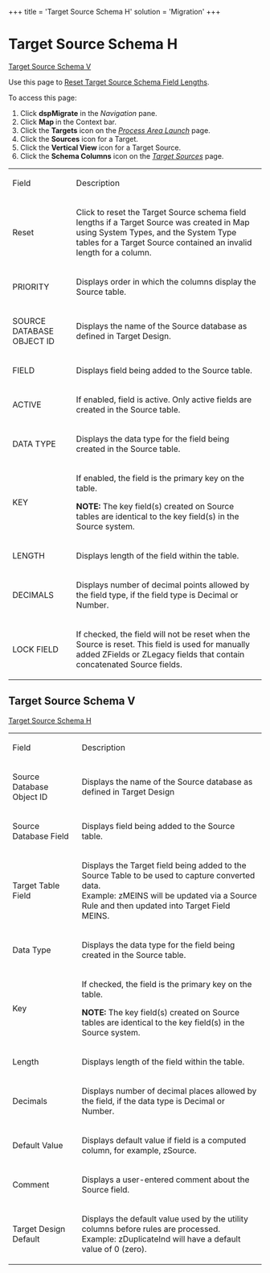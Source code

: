 +++
title = 'Target Source Schema H'
solution = 'Migration'
+++

# Target Source Schema H

[Target Source Schema V](#Target_Source_Schema_V)

<div class="use">

Use this page to [Reset Target Source Schema Field
Lengths](../Use_Cases/Reset_Target_Source_Schema_Field_Lengths.htm).

</div>

To access this page:

1.  Click <span style="font-weight: bold;">dspMigrate</span> in the
    <span style="font-style: italic;">Navigation</span> pane.
2.  Click <span style="font-weight: bold;">Map </span> in the Context
    bar.
3.  Click the <span style="font-weight: bold;">Targets</span> icon on
    the *[Process Area Launch](Process_Area_Launch_map.htm)* page.
4.  Click the <span style="font-weight: bold;">Sources</span> icon for a
    Target.
5.  Click the <span style="font-weight: bold;">Vertical View</span> icon
    for a Target Source.
6.  Click the <span style="font-weight: bold;">Schema Columns</span>
    icon on the *[Target Sources](Target_Sources_H_Map.htm)* page.

<table>
<tbody>
<tr class="odd">
<td><p>Field</p></td>
<td><p>Description</p></td>
</tr>
<tr class="even">
<td><p>Reset</p></td>
<td><p>Click to reset the Target Source schema field lengths if a Target Source was created in Map using System Types, and the System Type tables for a Target Source contained an invalid length for a column.</p></td>
</tr>
<tr class="odd">
<td><p>PRIORITY</p></td>
<td><p>Displays order in which the columns display the Source table.</p></td>
</tr>
<tr class="even">
<td><p>SOURCE DATABASE OBJECT ID</p></td>
<td><p>Displays the name of the Source database as defined in Target Design.</p></td>
</tr>
<tr class="odd">
<td><p>FIELD</p></td>
<td><p>Displays field being added to the Source table.</p></td>
</tr>
<tr class="even">
<td><p>ACTIVE</p></td>
<td><p>If enabled, field is active. Only active fields are created in the Source table.</p></td>
</tr>
<tr class="odd">
<td><p>DATA TYPE</p></td>
<td><p>Displays the data type for the field being created in the Source table.</p></td>
</tr>
<tr class="even">
<td><p>KEY</p></td>
<td><p>If enabled, the field is the primary key on the table.</p>
<p><strong>NOTE:</strong> The key field(s) created on Source tables are identical to the key field(s) in the Source system.</p></td>
</tr>
<tr class="odd">
<td><p>LENGTH</p></td>
<td><p>Displays length of the field within the table.</p></td>
</tr>
<tr class="even">
<td><p>DECIMALS</p></td>
<td><p>Displays number of decimal points allowed by the field type, if the field type is Decimal or Number.</p></td>
</tr>
<tr class="odd">
<td><p>LOCK FIELD</p></td>
<td><p>If checked, the field will not be reset when the Source is reset. This field is used for manually added ZFields or ZLegacy fields that contain concatenated Source fields.</p></td>
</tr>
</tbody>
</table>

## <span id="Target_Source_Schema_V"></span>Target Source Schema V

[Target Source Schema H](Target_Source_Schema_H.htm)

<table>
<tbody>
<tr class="odd">
<td><p>Field</p></td>
<td><p>Description</p></td>
</tr>
<tr class="even">
<td><p>Source Database Object ID</p></td>
<td><p>Displays the name of the Source database as defined in Target Design</p></td>
</tr>
<tr class="odd">
<td><p>Source Database Field</p></td>
<td><p>Displays field being added to the Source table.</p></td>
</tr>
<tr class="even">
<td><p>Target Table Field</p></td>
<td><p>Displays the Target field being added to the Source Table to be used to capture converted data.<br />
Example: zMEINS will be updated via a Source Rule and then updated into Target Field MEINS.</p></td>
</tr>
<tr class="odd">
<td><p>Data Type</p></td>
<td><p>Displays the data type for the field being created in the Source table.</p></td>
</tr>
<tr class="even">
<td><p>Key</p></td>
<td><p>If checked, the field is the primary key on the table.</p>
<p><strong>NOTE:</strong> The key field(s) created on Source tables are identical to the key field(s) in the Source system.</p></td>
</tr>
<tr class="odd">
<td><p>Length</p></td>
<td><p>Displays length of the field within the table.</p></td>
</tr>
<tr class="even">
<td><p>Decimals</p></td>
<td><p>Displays number of decimal places allowed by the field, if the data type is Decimal or Number.</p></td>
</tr>
<tr class="odd">
<td><p>Default Value</p></td>
<td><p>Displays default value if field is a computed column, for example, zSource.</p></td>
</tr>
<tr class="even">
<td><p>Comment</p></td>
<td><p>Displays a user-entered comment about the Source field.</p></td>
</tr>
<tr class="odd">
<td><p>Target Design Default</p></td>
<td><p>Displays the default value used by the utility columns before rules are processed.<br />
Example: zDuplicateInd will have a default value of 0 (zero).</p></td>
</tr>
</tbody>
</table>
